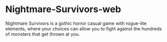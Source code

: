 # Nightmare-Survivors-web
Nightmare Survivors is a gothic horror casual game with rogue-lite elements, where your choices can allow you to fight against the hundreds of monsters that get thrown at you.
